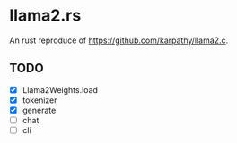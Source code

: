 # llama2.rs

An rust reproduce of <https://github.com/karpathy/llama2.c>.

## TODO

- [x] Llama2Weights.load
- [x] tokenizer
- [x] generate
- [ ] chat
- [ ] cli
